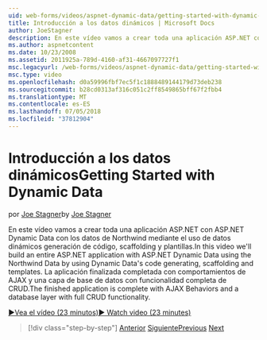 ```yaml
---
uid: web-forms/videos/aspnet-dynamic-data/getting-started-with-dynamic-data
title: Introducción a los datos dinámicos | Microsoft Docs
author: JoeStagner
description: En este vídeo vamos a crear toda una aplicación ASP.NET con ASP.NET Dynamic Data con los datos de Northwind mediante código de datos dinámicos generar, scaffoldi...
ms.author: aspnetcontent
ms.date: 10/23/2008
ms.assetid: 2011925a-789d-4160-af31-4667097727f1
msc.legacyurl: /web-forms/videos/aspnet-dynamic-data/getting-started-with-dynamic-data
msc.type: video
ms.openlocfilehash: d0a59996fbf7ec5f1c1888489144179d73deb238
ms.sourcegitcommit: b28cd0313af316c051c2ff8549865bff67f2fbb4
ms.translationtype: MT
ms.contentlocale: es-ES
ms.lasthandoff: 07/05/2018
ms.locfileid: "37812904"
---
```

<a name="getting-started-with-dynamic-data"></a><span data-ttu-id="7903c-103">Introducción a los datos dinámicos</span><span class="sxs-lookup"><span data-stu-id="7903c-103">Getting Started with Dynamic Data</span></span>
====================
<span data-ttu-id="7903c-104">por [Joe Stagner](https://github.com/JoeStagner)</span><span class="sxs-lookup"><span data-stu-id="7903c-104">by [Joe Stagner](https://github.com/JoeStagner)</span></span>

<span data-ttu-id="7903c-105">En este vídeo vamos a crear toda una aplicación ASP.NET con ASP.NET Dynamic Data con los datos de Northwind mediante el uso de datos dinámicos generación de código, scaffolding y plantillas.</span><span class="sxs-lookup"><span data-stu-id="7903c-105">In this video we'll build an entire ASP.NET application with ASP.NET Dynamic Data using the Northwind Data by using Dynamic Data's code generating, scaffolding and templates.</span></span> <span data-ttu-id="7903c-106">La aplicación finalizada completada con comportamientos de AJAX y una capa de base de datos con funcionalidad completa de CRUD.</span><span class="sxs-lookup"><span data-stu-id="7903c-106">The finished application is complete with AJAX Behaviors and a database layer with full CRUD functionality.</span></span>

[<span data-ttu-id="7903c-107">&#9654;Vea el vídeo (23 minutos)</span><span class="sxs-lookup"><span data-stu-id="7903c-107">&#9654; Watch video (23 minutes)</span></span>](https://channel9.msdn.com/Blogs/ASP-NET-Site-Videos/getting-started-with-dynamic-data)

> [!div class="step-by-step"]
> <span data-ttu-id="7903c-108">[Anterior](how-do-i-use-a-dynamiccontrol-in-listview-and-detailsview-controls.md)
> [Siguiente](begin-editing-the-templates-in-aspnet-dynamic-data-applications.md)</span><span class="sxs-lookup"><span data-stu-id="7903c-108">[Previous](how-do-i-use-a-dynamiccontrol-in-listview-and-detailsview-controls.md)
[Next](begin-editing-the-templates-in-aspnet-dynamic-data-applications.md)</span></span>
